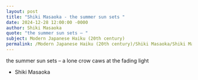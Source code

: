 ```yaml
---
layout: post
title: "Shiki Masaoka - the summer sun sets "
date: 2024-12-28 12:00:00 -0000
author: Shiki Masaoka
quote: "the summer sun sets – "
subject: Modern Japanese Haiku (20th century)
permalink: /Modern Japanese Haiku (20th century)/Shiki Masaoka/Shiki Masaoka - the summer sun sets 
---
```


the summer sun sets – 
a lone crow caws 
at the fading light

- Shiki Masaoka
